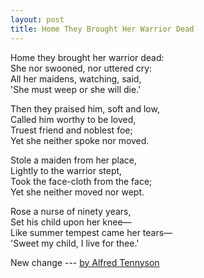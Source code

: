 ```yaml
---
layout: post
title: Home They Brought Her Warrior Dead 
---
```


Home they brought her warrior dead:  
She nor swooned, nor uttered cry:  
All her maidens, watching, said,  
'She must weep or she will die.'  

Then they praised him, soft and low,  
Called him worthy to be loved,  
Truest friend and noblest foe;  
Yet she neither spoke nor moved.  

Stole a maiden from her place,  
Lightly to the warrior stept,  
Took the face-cloth from the face;  
Yet she neither moved nor wept.  

Rose a nurse of ninety years,  
Set his child upon her knee—  
Like summer tempest came her tears—  
'Sweet my child, I live for thee.'  

New change --- 
[by Alfred Tennyson](https://en.wikisource.org/wiki/Home_They_Brought_Her_Warrior_Dead)

